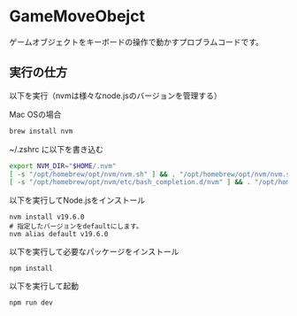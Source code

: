 # GameMoveObejct

ゲームオブジェクトをキーボードの操作で動かすプロブラムコードです。

## 実行の仕方

以下を実行（nvmは様々なnode.jsのバージョンを管理する）

Mac OSの場合

```zsh
brew install nvm
```

~/.zshrc に以下を書き込む

```zsh
export NVM_DIR="$HOME/.nvm"
[ -s "/opt/homebrew/opt/nvm/nvm.sh" ] && . "/opt/homebrew/opt/nvm/nvm.sh"  # This loads nvm
[ -s "/opt/homebrew/opt/nvm/etc/bash_completion.d/nvm" ] && . "/opt/homebrew/opt/nvm/etc/bash_completion.d/nvm"  # This loads nvm bash_completion
```

以下を実行してNode.jsをインストール

```
nvm install v19.6.0
# 指定したバージョンをdefaultにします。
nvm alias default v19.6.0
```

以下を実行して必要なパッケージをインストール

```
npm install
```

以下を実行して起動

```
npm run dev
```
